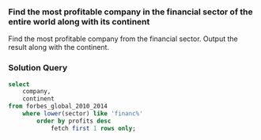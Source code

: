 ### Find the most profitable company in the financial sector of the entire world along with its continent

Find the most profitable company from the financial sector. Output the result along with the continent.



### Solution Query




```sql
select 
    company,
    continent 
from forbes_global_2010_2014
    where lower(sector) like 'financ%'
        order by profits desc
            fetch first 1 rows only;
```

